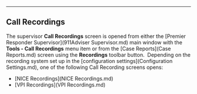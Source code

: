   ---------------------
  **Call Recordings**
  ---------------------

The supervisor **Call Recordings** screen is opened from either the
[Premier Responder Supervisor](911Adviser Supervisor.md) main window
with the **Tools - Call Recordings** menu item or from the [CaseReports](Case Reports.md) screen using the **Recordings** toolbar
button.  Depending on the recording system set up in the [configurationsettings](Configuration Settings.md), one of the following Call
Recording screens opens:

-   [NICE Recordings](NICE Recordings.md)
-   [VPI Recordings](VPI Recordings.md)
